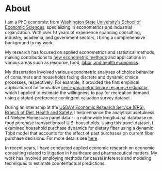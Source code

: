 # About
I am a PhD economist from [Washington State University's School of Economic Sciences](https://ses.wsu.edu/), specializing in econometrics and industrial organization. With over 10 years of experience spanning consulting, industry, academia, and government sectors, I bring a comprehensive background to my work.

My research has focused on applied econometrics and statistical methods, making contributions to [new econometric methods](https://www.mdpi.com/2225-1146/10/1/5) and applications in various areas such as resource, food, [labor, and health economics](https://journals.sagepub.com/doi/abs/10.1177/0019793915586974). 

My dissertation involved various econometric analyses of choice behavior of consumers and households facing discrete and dynamic choice processes, respectively. For example, it provided the first empirical application of an innovative [semi-parametric binary response estimator](https://doi.org/10.1016/j.wre.2017.10.006), which I applied to estimate the willingness to pay for recreation demand using a stated-preference contingent valuation survey dataset. 

During an internship at the [USDA's Economic Research Service (ERS), Branch of Diet, Health and Safety](https://www.ers.usda.gov/), I help enhance the analytical usefulness of Nielsen Homescan panel data -- a nationwide longitudinal database on food purchase transactions of U.S. households. Using this panel dataset, I examined household purchase dynamics for dietary fiber using a dynamic Tobit model that accounts for the effect of past purchases on current fiber purchase decisions. For more details see [here](https://papers.ssrn.com/sol3/papers.cfm?abstract_id=3106101).

In recent years, I have conducted applied economic research on economic consulting related to litigation in healthcare and pharmaceutical matters. My work has involved employing methods for causal inference and modeling techniques to estimate counterfactual predictions.  
